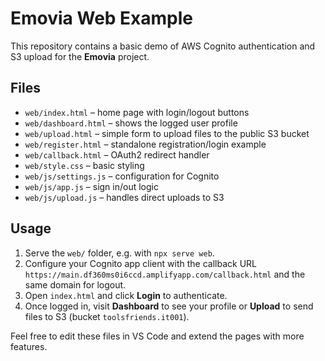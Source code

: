 # Emovia Web Example

This repository contains a basic demo of AWS Cognito authentication and S3 upload for the **Emovia** project.

## Files

- `web/index.html` – home page with login/logout buttons
- `web/dashboard.html` – shows the logged user profile
- `web/upload.html` – simple form to upload files to the public S3 bucket
- `web/register.html` – standalone registration/login example
- `web/callback.html` – OAuth2 redirect handler
- `web/style.css` – basic styling
- `web/js/settings.js` – configuration for Cognito
- `web/js/app.js` – sign in/out logic
- `web/js/upload.js` – handles direct uploads to S3

## Usage

1. Serve the `web/` folder, e.g. with `npx serve web`.
2. Configure your Cognito app client with the callback URL `https://main.df360ms0i6ccd.amplifyapp.com/callback.html` and the same domain for logout.
3. Open `index.html` and click **Login** to authenticate.
4. Once logged in, visit **Dashboard** to see your profile or **Upload** to send files to S3 (bucket `toolsfriends.it001`).

Feel free to edit these files in VS Code and extend the pages with more features.
